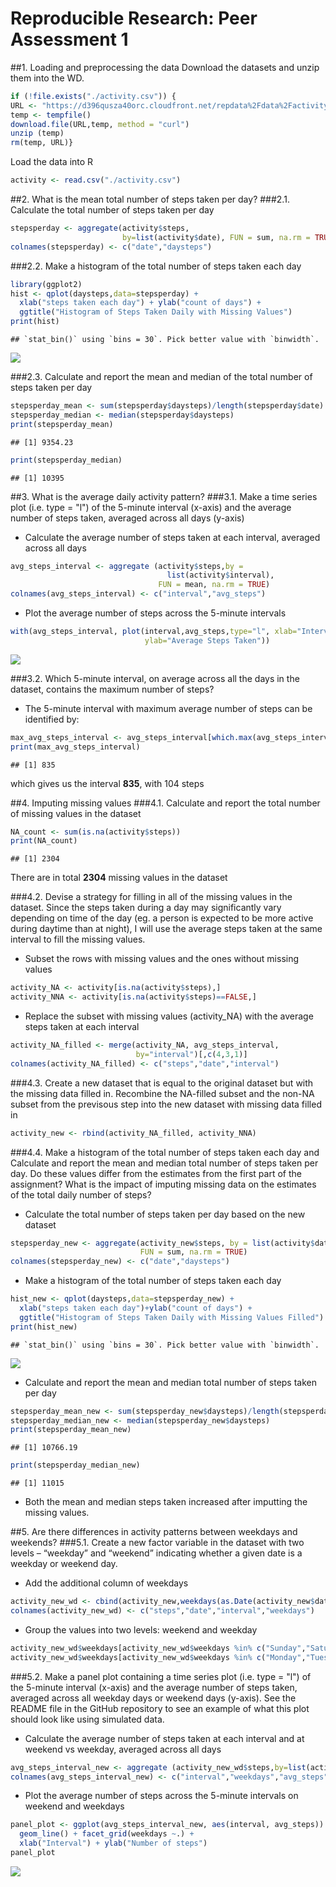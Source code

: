 # Reproducible Research: Peer Assessment 1

##1. Loading and preprocessing the data
Download the datasets and unzip them into the WD.

```r
if (!file.exists("./activity.csv")) {
URL <- "https://d396qusza40orc.cloudfront.net/repdata%2Fdata%2Factivity.zip"
temp <- tempfile()
download.file(URL,temp, method = "curl")
unzip (temp)
rm(temp, URL)}
```
Load the data into R

```r
activity <- read.csv("./activity.csv")
```

##2. What is the mean total number of steps taken per day?
###2.1. Calculate the total number of steps taken per day

```r
stepsperday <- aggregate(activity$steps,
                         by=list(activity$date), FUN = sum, na.rm = TRUE)
colnames(stepsperday) <- c("date","daysteps")
```

###2.2. Make a histogram of the total number of steps taken each day

```r
library(ggplot2)
hist <- qplot(daysteps,data=stepsperday) +
  xlab("steps taken each day") + ylab("count of days") + 
  ggtitle("Histogram of Steps Taken Daily with Missing Values")
print(hist)
```

```
## `stat_bin()` using `bins = 30`. Pick better value with `binwidth`.
```

![](PA1_template_files/figure-html/unnamed-chunk-4-1.png)<!-- -->

###2.3. Calculate and report the mean and median of the total number of steps taken per day

```r
stepsperday_mean <- sum(stepsperday$daysteps)/length(stepsperday$date)
stepsperday_median <- median(stepsperday$daysteps)
print(stepsperday_mean)
```

```
## [1] 9354.23
```

```r
print(stepsperday_median)
```

```
## [1] 10395
```

##3. What is the average daily activity pattern?
###3.1. Make a time series plot (i.e. type = "l") of the 5-minute interval (x-axis) and the average number of steps taken, averaged across all days (y-axis)
- Calculate the average number of steps taken at each interval, averaged across all days

```r
avg_steps_interval <- aggregate (activity$steps,by = 
                                   list(activity$interval), 
                                 FUN = mean, na.rm = TRUE)
colnames(avg_steps_interval) <- c("interval","avg_steps")
```

- Plot the average number of steps across the 5-minute intervals

```r
with(avg_steps_interval, plot(interval,avg_steps,type="l", xlab="Intervals", 
                              ylab="Average Steps Taken"))
```

![](PA1_template_files/figure-html/unnamed-chunk-7-1.png)<!-- -->

###3.2. Which 5-minute interval, on average across all the days in the dataset, contains the maximum number of steps?
- The 5-minute interval with maximum average number of steps can be identified by:

```r
max_avg_steps_interval <- avg_steps_interval[which.max(avg_steps_interval$avg_steps),1]
print(max_avg_steps_interval)
```

```
## [1] 835
```
  which gives us the interval **835**, with 104 steps

##4. Imputing missing values
###4.1. Calculate and report the total number of missing values in the dataset

```r
NA_count <- sum(is.na(activity$steps))
print(NA_count)
```

```
## [1] 2304
```
There are in total **2304** missing values in the dataset

###4.2. Devise a strategy for filling in all of the missing values in the dataset.
Since the steps taken during a day may significantly vary depending on time of the day (eg. a person is expected to be more active during daytime than at night), I will use the average steps taken at the same interval to fill the missing values.

- Subset the rows with missing values and the ones without missing values

```r
activity_NA <- activity[is.na(activity$steps),]
activity_NNA <- activity[is.na(activity$steps)==FALSE,]
```
- Replace the subset with missing values (activity_NA) with the average steps taken at each interval

```r
activity_NA_filled <- merge(activity_NA, avg_steps_interval, 
                            by="interval")[,c(4,3,1)]
colnames(activity_NA_filled) <- c("steps","date","interval")
```

###4.3. Create a new dataset that is equal to the original dataset but with the missing data filled in.
Recombine the NA-filled subset and the non-NA subset from the previsous step into the new dataset with missing data filled in

```r
activity_new <- rbind(activity_NA_filled, activity_NNA)
```

###4.4. Make a histogram of the total number of steps taken each day and Calculate and report the mean and median total number of steps taken per day. Do these values differ from the estimates from the first part of the assignment? What is the impact of imputing missing data on the estimates of the total daily number of steps?

- Calculate the total number of steps taken per day based on the new dataset

```r
stepsperday_new <- aggregate(activity_new$steps, by = list(activity$date),
                             FUN = sum, na.rm = TRUE)
colnames(stepsperday_new) <- c("date","daysteps")
```

- Make a histogram of the total number of steps taken each day

```r
hist_new <- qplot(daysteps,data=stepsperday_new) + 
  xlab("steps taken each day")+ylab("count of days") + 
  ggtitle("Histogram of Steps Taken Daily with Missing Values Filled")
print(hist_new)
```

```
## `stat_bin()` using `bins = 30`. Pick better value with `binwidth`.
```

![](PA1_template_files/figure-html/unnamed-chunk-14-1.png)<!-- -->

- Calculate and report the mean and median total number of steps taken per day

```r
stepsperday_mean_new <- sum(stepsperday_new$daysteps)/length(stepsperday_new$date)
stepsperday_median_new <- median(stepsperday_new$daysteps)
print(stepsperday_mean_new)
```

```
## [1] 10766.19
```

```r
print(stepsperday_median_new)
```

```
## [1] 11015
```
- Both the mean and median steps taken increased after imputting the missing values.

##5. Are there differences in activity patterns between weekdays and weekends?
###5.1. Create a new factor variable in the dataset with two levels – “weekday” and “weekend” indicating whether a given date is a weekday or weekend day.
- Add the additional column of weekdays

```r
activity_new_wd <- cbind(activity_new,weekdays(as.Date(activity_new$date,"%Y-%m-%d")),stringsAsFactors = FALSE)
colnames(activity_new_wd) <- c("steps","date","interval","weekdays")
```

- Group the values into two levels: weekend and weekday

```r
activity_new_wd$weekdays[activity_new_wd$weekdays %in% c("Sunday","Saturday")] <- "weekend"
activity_new_wd$weekdays[activity_new_wd$weekdays %in% c("Monday","Tuesday","Wednesday","Thursday","Friday")] <- "weekday"
```

###5.2. Make a panel plot containing a time series plot (i.e. type = "l") of the 5-minute interval (x-axis) and the average number of steps taken, averaged across all weekday days or weekend days (y-axis). See the README file in the GitHub repository to see an example of what this plot should look like using simulated data.
- Calculate the average number of steps taken at each interval and at weekend vs weekday, averaged across all days

```r
avg_steps_interval_new <- aggregate (activity_new_wd$steps,by=list(activity_new_wd$interval,activity_new_wd$weekdays), FUN=mean, na.rm=TRUE)
colnames(avg_steps_interval_new) <- c("interval","weekdays","avg_steps")
```

- Plot the average number of steps across the 5-minute intervals on weekend and weekdays

```r
panel_plot <- ggplot(avg_steps_interval_new, aes(interval, avg_steps)) +
  geom_line() + facet_grid(weekdays ~.) + 
  xlab("Interval") + ylab("Number of steps")
panel_plot
```

![](PA1_template_files/figure-html/unnamed-chunk-19-1.png)<!-- -->
